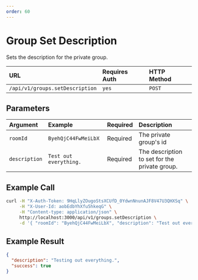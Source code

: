 ```yaml
---
order: 60
---
```


# Group Set Description
Sets the description for the private group.

| URL | Requires Auth | HTTP Method |
| :--- | :--- | :--- |
| `/api/v1/groups.setDescription` | `yes` | `POST` |

## Parameters
| Argument | Example | Required | Description |
| :--- | :--- | :--- | :--- |
| `roomId` | `ByehQjC44FwMeiLbX` | Required | The private group's id |
| `description` | `Test out everything.` | Required | The description to set for the private group. |

## Example Call
```bash
curl -H "X-Auth-Token: 9HqLlyZOugoStsXCUfD_0YdwnNnunAJF8V47U3QHXSq" \
     -H "X-User-Id: aobEdbYhXfu5hkeqG" \
     -H "Content-type: application/json" \
     http://localhost:3000/api/v1/groups.setDescription \
     -d '{ "roomId": "ByehQjC44FwMeiLbX", "description": "Test out everything" }'
```

## Example Result
```json
{
  "description": "Testing out everything.",
  "success": true
}
```
